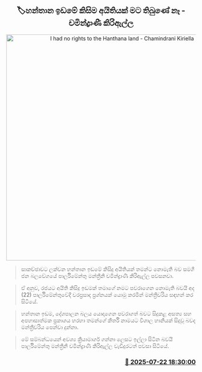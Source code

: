 <p align='center'><b><h2 align='center' title='I had no rights to the Hanthana land - Chamindrani Kiriella'>🏷හන්තාන ඉඩමේ කිසිම අයිතියක් මට තිබුණේ නෑ - චමින්ද්‍රාණී කිරිඇල්ල</h2></b></p>
<p align='center'><img src='https://helakuru.sgp1.cdn.digitaloceanspaces.com/esana/images/lib/chandrani-kiriella-nji.jpg' width='600' alt='I had no rights to the Hanthana land - Chamindrani Kiriella'></p>

> සාකච්ඡාවට ලක්වන හන්තාන ඉඩමේ කිසිදු අයිතියක් තමන්ට නොමැති බව සමගි ජන බලවේගයේ පාර්ලිමේන්තු මන්ත්‍රීනි චමින්ද්‍රාණී කිරිඇල්ල පවසනවා.

> ඒ අනුව, රජයට අයිති කිසිදු ඉඩමක් තමාගේ නමට පවරාගෙන නොමැති බවයි අද (22) පාර්ලිමේන්තුවේදී වරප්‍රසාද ප්‍රශ්නයක් යොමු කරමින් මන්ත්‍රීවරිය සඳහන් කර සිටියේ.

> හන්තාන ඉඩම, දේශපාලන බලය යොදාගෙන පවරාගත් බවට සිදුකළ අසත්‍ය සහ අපහාසාත්මක ප්‍රකාශය හරහා තමන්ගේ කීර්ති නාමයට විශාල හානියක් සිදුවූ බවද මන්ත්‍රීවරිය පෙන්වා දුන්නා.

> මේ සම්බන්ධයෙන් අවශ්‍ය ක්‍රියාමාර්ග ගන්නා ලෙසට ඉල්ලා සිටින බවයි පාර්ලිමේන්තු මන්ත්‍රීනි චමින්ද්‍රාණී කිරිඇල්ල වැඩිදුරටත් පවසා සිටියේ.



<h3 align='right'><a href='https://www.helakuru.lk/esana/p/112071/'>📅 2025-07-22 18:30:00</a></h3>
